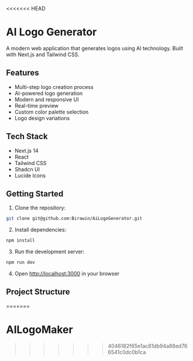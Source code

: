 <<<<<<< HEAD
# AI Logo Generator

A modern web application that generates logos using AI technology. Built with Next.js and Tailwind CSS.

## Features

- Multi-step logo creation process
- AI-powered logo generation
- Modern and responsive UI
- Real-time preview
- Custom color palette selection
- Logo design variations

## Tech Stack

- Next.js 14
- React
- Tailwind CSS
- Shadcn UI
- Lucide Icons

## Getting Started

1. Clone the repository:
```bash
git clone git@github.com:Birawin/AiLogoGenerator.git
```

2. Install dependencies:
```bash
npm install
```

3. Run the development server:
```bash
npm run dev
```

4. Open [http://localhost:3000](http://localhost:3000) in your browser

## Project Structure
=======
# AILogoMaker
>>>>>>> 4046182f65e1ac81db94a88ed766541c0dc0b1ca
